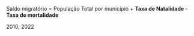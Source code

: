 Saldo migratório = População Total por município + **Taxa de Natalidade** - **Taxa de mortalidade**

2010, 2022
